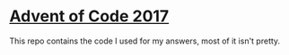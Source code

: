 # [Advent of Code 2017](http://adventofcode.com/2017)

This repo contains the code I used for my answers, most of it isn't pretty.
